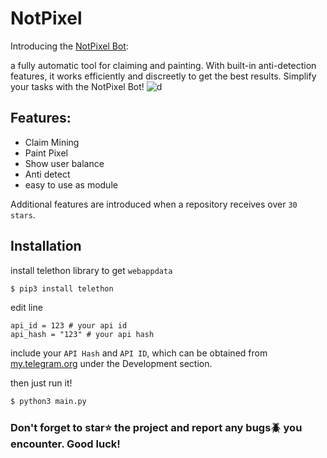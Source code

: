 # NotPixel
Introducing the [NotPixel Bot](https://t.me/notpixel): 

a fully automatic tool for claiming and painting. With built-in anti-detection features, it works efficiently and discreetly to get the best results. Simplify your tasks with the NotPixel Bot!
![d](https://github.com/aDarkDev/NotPixel/blob/3478a347a2783afbe5faff49672c4bead56d9907/shot.png)

## Features:
* Claim Mining
* Paint Pixel
* Show user balance
* Anti detect
* easy to use as module

Additional features are introduced when a repository receives over `30 stars`.

## Installation

install telethon library to get `webappdata`
```bash
$ pip3 install telethon
```

edit line 
```python3
api_id = 123 # your api id
api_hash = "123" # your api hash
```
include your `API Hash` and `API ID`, which can be obtained from [my.telegram.org](https://my.telegram.org) under the Development section.

then just run it!
```bash
$ python3 main.py
```

### Don't forget to star⭐️ the project and report any bugs🪲 you encounter. Good luck!
